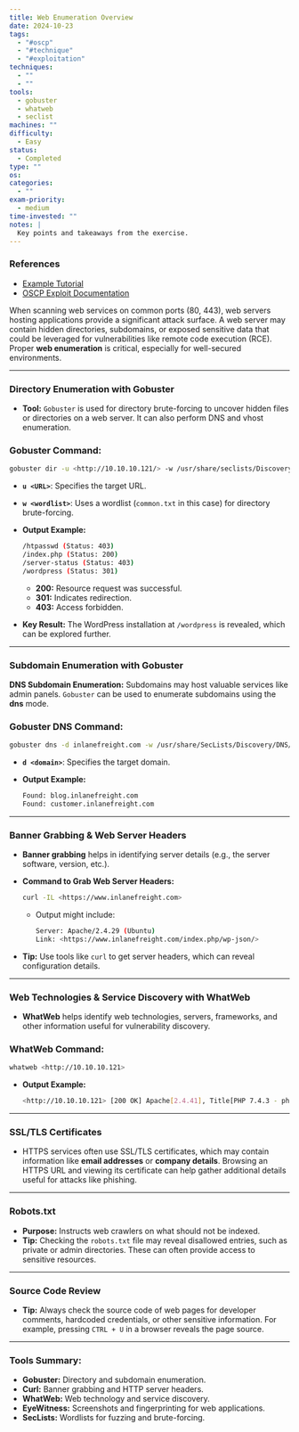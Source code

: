 ```yaml
---
title: Web Enumeration Overview
date: 2024-10-23
tags:
  - "#oscp"
  - "#technique"
  - "#exploitation"
techniques:
  - ""
  - ""
tools:
  - gobuster
  - whatweb
  - seclist
machines: ""
difficulty:
  - Easy
status:
  - Completed
type: ""
os: 
categories:
  - ""
exam-priority:
  - medium
time-invested: ""
notes: |
  Key points and takeaways from the exercise.
---
```


### References
- [Example Tutorial](https://example.com/tutorial)
- [OSCP Exploit Documentation](https://documentation.oscp.org/exploitations)


When scanning web services on common ports (80, 443), web servers hosting applications provide a significant attack surface. A web server may contain hidden directories, subdomains, or exposed sensitive data that could be leveraged for vulnerabilities like remote code execution (RCE). Proper **web enumeration** is critical, especially for well-secured environments.

---

### Directory Enumeration with **Gobuster**

- **Tool:** `Gobuster` is used for directory brute-forcing to uncover hidden files or directories on a web server. It can also perform DNS and vhost enumeration.

### **Gobuster Command:**

```bash
gobuster dir -u <http://10.10.10.121/> -w /usr/share/seclists/Discovery/Web-Content/common.txt
```

- **`u <URL>`**: Specifies the target URL.
    
- **`w <wordlist>`**: Uses a wordlist (`common.txt` in this case) for directory brute-forcing.
    
- **Output Example:**
    
    ```bash
    /htpasswd (Status: 403)
    /index.php (Status: 200)
    /server-status (Status: 403)
    /wordpress (Status: 301)
    ```
    
    - **200:** Resource request was successful.
    - **301:** Indicates redirection.
    - **403:** Access forbidden.
- **Key Result:** The WordPress installation at `/wordpress` is revealed, which can be explored further.
    

---

### Subdomain Enumeration with Gobuster

**DNS Subdomain Enumeration:** Subdomains may host valuable services like admin panels. `Gobuster` can be used to enumerate subdomains using the **dns** mode.

### **Gobuster DNS Command:**

```bash
gobuster dns -d inlanefreight.com -w /usr/share/SecLists/Discovery/DNS/namelist.txt
```

- **`d <domain>`**: Specifies the target domain.
    
- **Output Example:**
    
    ```bash
    Found: blog.inlanefreight.com
    Found: customer.inlanefreight.com
    ```
    

---

### Banner Grabbing & Web Server Headers

- **Banner grabbing** helps in identifying server details (e.g., the server software, version, etc.).
    
- **Command to Grab Web Server Headers:**
    
    ```bash
    curl -IL <https://www.inlanefreight.com>
    ```
    
    - Output might include:
        
        ```bash
        Server: Apache/2.4.29 (Ubuntu)
        Link: <https://www.inlanefreight.com/index.php/wp-json/>
        ```
        
- **Tip:** Use tools like `curl` to get server headers, which can reveal configuration details.
    

---

### Web Technologies & Service Discovery with **WhatWeb**

- **WhatWeb** helps identify web technologies, servers, frameworks, and other information useful for vulnerability discovery.

### **WhatWeb Command:**

```bash
whatweb <http://10.10.10.121>
```

- **Output Example:**
    
    ```bash
    <http://10.10.10.121> [200 OK] Apache[2.4.41], Title[PHP 7.4.3 - phpinfo()]
    ```
    

---

### SSL/TLS Certificates

- HTTPS services often use SSL/TLS certificates, which may contain information like **email addresses** or **company details**. Browsing an HTTPS URL and viewing its certificate can help gather additional details useful for attacks like phishing.

---

### Robots.txt

- **Purpose:** Instructs web crawlers on what should not be indexed.
- **Tip:** Checking the `robots.txt` file may reveal disallowed entries, such as private or admin directories. These can often provide access to sensitive resources.

---

### Source Code Review

- **Tip:** Always check the source code of web pages for developer comments, hardcoded credentials, or other sensitive information. For example, pressing `CTRL + U` in a browser reveals the page source.

---

### Tools Summary:

- **Gobuster:** Directory and subdomain enumeration.
- **Curl:** Banner grabbing and HTTP server headers.
- **WhatWeb:** Web technology and service discovery.
- **EyeWitness:** Screenshots and fingerprinting for web applications.
- **SecLists:** Wordlists for fuzzing and brute-forcing.